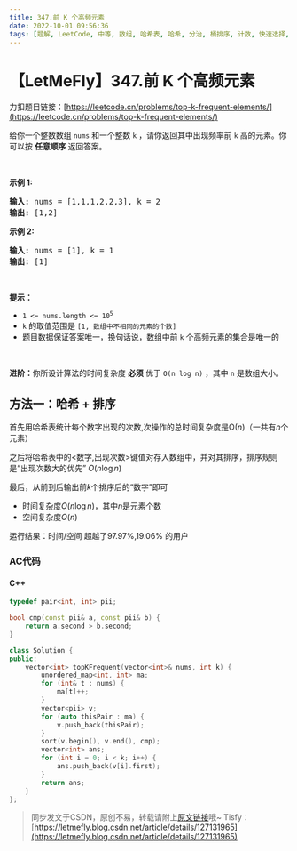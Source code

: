 ```yaml
---
title: 347.前 K 个高频元素
date: 2022-10-01 09:56:36
tags: [题解, LeetCode, 中等, 数组, 哈希表, 哈希, 分治, 桶排序, 计数, 快速选择, 排序, 堆（优先队列）]
---
```


# 【LetMeFly】347.前 K 个高频元素

力扣题目链接：[https://leetcode.cn/problems/top-k-frequent-elements/](https://leetcode.cn/problems/top-k-frequent-elements/)

<p>给你一个整数数组 <code>nums</code> 和一个整数 <code>k</code> ，请你返回其中出现频率前 <code>k</code> 高的元素。你可以按 <strong>任意顺序</strong> 返回答案。</p>

<p> </p>

<p><strong>示例 1:</strong></p>

<pre>
<strong>输入: </strong>nums = [1,1,1,2,2,3], k = 2
<strong>输出: </strong>[1,2]
</pre>

<p><strong>示例 2:</strong></p>

<pre>
<strong>输入: </strong>nums = [1], k = 1
<strong>输出: </strong>[1]</pre>

<p> </p>

<p><strong>提示：</strong></p>

<ul>
	<li><code>1 <= nums.length <= 10<sup>5</sup></code></li>
	<li><code>k</code> 的取值范围是 <code>[1, 数组中不相同的元素的个数]</code></li>
	<li>题目数据保证答案唯一，换句话说，数组中前 <code>k</code> 个高频元素的集合是唯一的</li>
</ul>

<p> </p>

<p><strong>进阶：</strong>你所设计算法的时间复杂度 <strong>必须</strong> 优于 <code>O(n log n)</code> ，其中 <code>n</code><em> </em>是数组大小。</p>


    
## 方法一：哈希 + 排序

首先用哈希表统计每个数字出现的次数,次操作的总时间复杂度是O$(n)$（一共有$n$个元素）

之后将哈希表中的<数字,出现次数>键值对存入数组中，并对其排序，排序规则是“出现次数大的优先”  $O(n\log n)$

最后，从前到后输出前$k$个排序后的“数字”即可

+ 时间复杂度$O(n\log n)$，其中$n$是元素个数
+ 空间复杂度$O(n)$

运行结果：时间/空间 超越了97.97%,19.06% 的用户

### AC代码

#### C++

```cpp
typedef pair<int, int> pii;

bool cmp(const pii& a, const pii& b) {
    return a.second > b.second;
}

class Solution {
public:
    vector<int> topKFrequent(vector<int>& nums, int k) {
        unordered_map<int, int> ma;
        for (int& t : nums) {
            ma[t]++;
        }
        vector<pii> v;
        for (auto thisPair : ma) {
            v.push_back(thisPair);
        }
        sort(v.begin(), v.end(), cmp);
        vector<int> ans;
        for (int i = 0; i < k; i++) {
            ans.push_back(v[i].first);
        }
        return ans;
    }
};
```

> 同步发文于CSDN，原创不易，转载请附上[原文链接](https://blog.letmefly.xyz/2022/10/01/LeetCode%200347.%E5%89%8DK%E4%B8%AA%E9%AB%98%E9%A2%91%E5%85%83%E7%B4%A0/)哦~
> Tisfy：[https://letmefly.blog.csdn.net/article/details/127131965](https://letmefly.blog.csdn.net/article/details/127131965)
